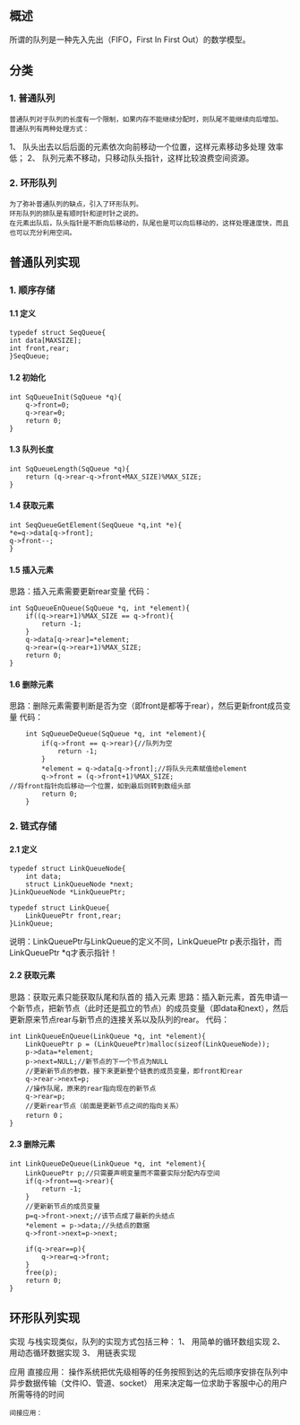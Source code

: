 ## 概述
所谓的队列是一种先入先出（FIFO，First In First Out）的数学模型。

## 分类
### 1. 普通队列
	普通队列对于队列的长度有一个限制，如果内存不能继续分配时，则队尾不能继续向后增加。
	普通队列有两种处理方式：
1、	队头出去以后后面的元素依次向前移动一个位置，这样元素移动多处理
效率低；
2、	队列元素不移动，只移动队头指针，这样比较浪费空间资源。

### 2. 环形队列
	为了弥补普通队列的缺点，引入了环形队列。
	环形队列的排队是有顺时针和逆时针之说的。
	在元素出队后，队头指针是不断向后移动的，队尾也是可以向后移动的，这样处理速度快，而且也可以充分利用空间。

## 普通队列实现
### 1. 顺序存储
#### 1.1 定义
```
typedef struct SeqQueue{
int data[MAXSIZE];
int front,rear;
}SeqQueue;
```

#### 1.2 初始化
```
int SqQueueInit(SqQueue *q){
	q->front=0;
	q->rear=0;
	return 0;
}
```

#### 1.3 队列长度
```
int SqQueueLength(SqQueue *q){
	return (q->rear-q->front+MAX_SIZE)%MAX_SIZE;
}
```

#### 1.4 获取元素
```
int SeqQueueGetElement(SeqQueue *q,int *e){
*e=q->data[q->front];
q->front--;
}
```

#### 1.5 插入元素
思路：插入元素需要更新rear变量
代码：
```
int SqQueueEnQueue(SqQueue *q, int *element){
	if((q->rear+1)%MAX_SIZE == q->front){
		return -1;
	}
	q->data[q->rear]=*element;
	q->rear=(q->rear+1)%MAX_SIZE;
	return 0;
}
```

#### 1.6 删除元素
思路：删除元素需要判断是否为空（即front是都等于rear），然后更新front成员变量
代码：
```
	int SqQueueDeQueue(SqQueue *q, int *element){
		if(q->front == q->rear){//队列为空
			return -1;
		}
		*element = q->data[q->front];//将队头元素赋值给element
		q->front = (q->front+1)%MAX_SIZE;
//将front指针向后移动一个位置，如到最后则转到数组头部
		return 0;
	}
```

### 2. 链式存储
#### 2.1 定义
```
typedef struct LinkQueueNode{
	int data;
	struct LinkQueueNode *next;
}LinkQueueNode *LinkQueuePtr;

typedef struct LinkQueue{
	LinkQueuePtr front,rear;
}LinkQueue;
```
说明：LinkQueuePtr与LinkQueue的定义不同，LinkQueuePtr p表示指针，而LinkQueuePtr *q才表示指针！
#### 2.2 获取元素
思路：获取元素只能获取队尾和队首的
插入元素
思路：插入新元素，首先申请一个新节点，把新节点（此时还是孤立的节点）的成员变量（即data和next），然后更新原来节点rear与新节点的连接关系以及队列的rear。
代码：
```
int LinkQueueEnQueue(LinkQueue *q, int *element){
	LinkQueuePtr p = (LinkQueuePtr)malloc(sizeof(LinkQueueNode));
	p->data=*element;
	p->next=NULL;//新节点的下一个节点为NULL
	//更新新节点的参数，接下来更新整个链表的成员变量，即front和rear
	q->rear->next=p;
	//操作队尾，原来的rear指向现在的新节点
	q->rear=p;
	//更新rear节点（前面是更新节点之间的指向关系）
	return 0；
}
```

#### 2.3 删除元素
```
int LinkQueueDeQueue(LinkQueue *q, int *element){
	LinkQueuePtr p;//只需要声明变量而不需要实际分配内存空间
	if(q->front==q->rear){
		return -1;
	}
	//更新新节点的成员变量
	p=q->front->next;//该节点成了最新的头结点
	*element = p->data;//头结点的数据
	q->front->next=p->next;
	
	if(q->rear==p){
		q->rear=q->front;
	}
	free(p);
	return 0;
}
```

## 环形队列实现
实现
	与栈实现类似，队列的实现方式包括三种：
1、	用简单的循环数组实现
2、	用动态循环数据实现
3、	用链表实现

应用
	直接应用：
操作系统把优先级相等的任务按照到达的先后顺序安排在队列中
	异步数据传输（文件IO、管道、socket）
	用来决定每一位求助于客服中心的用户所需等待的时间

	间接应用：
	


